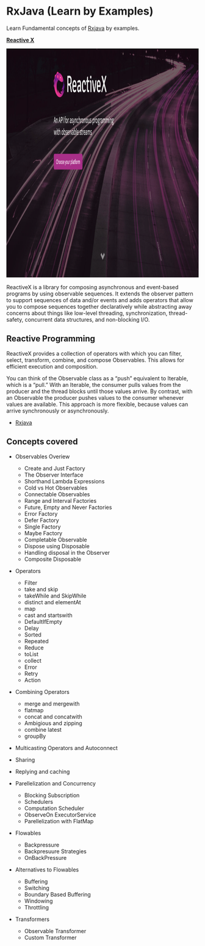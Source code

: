 # RxJava (Learn by Examples)
Learn Fundamental concepts of [Rxjava](https://github.com/ReactiveX/RxJava) by examples.


**[Reactive X](http://reactivex.io/intro.html)**

<img src="https://github.com/udayrajsawhney/RxJava/blob/master/coreconcepts/1.png" width="800" height="600"/>

ReactiveX is a library for composing asynchronous and event-based programs by using observable sequences.
It extends the observer pattern to support sequences of data and/or events and adds operators that allow you to compose sequences together declaratively while abstracting away concerns about things like low-level threading, synchronization, thread-safety, concurrent data structures, and non-blocking I/O.

## Reactive Programming
ReactiveX provides a collection of operators with which you can filter, select, transform, combine, and compose Observables. This allows for efficient execution and composition.

You can think of the Observable class as a “push” equivalent to Iterable, which is a “pull.” With an Iterable, the consumer pulls values from the producer and the thread blocks until those values arrive. By contrast, with an Observable the producer pushes values to the consumer whenever values are available. This approach is more flexible, because values can arrive synchronously or asynchronously.


- [Rxjava](https://github.com/ReactiveX/RxJava)

## Concepts covered

- Observables Overiew
	- Create and Just Factory
	- The Observer Interface
	- Shorthand Lambda Expressions
	- Cold vs Hot Observables
	- Connectable Observables
	- Range and Interval Factories
	- Future, Empty and Never Factories
	- Error Factory
	- Defer Factory
	- Single Factory
	- Maybe Factory
	- Completable Observable
	- Dispose using Disposable
	- Handling disposal in the Observer
	- Composite Disposable

- Operators
	- Filter
	- take and skip
	- takeWhile and SkipWhile
	- distinct and elementAt
	- map
	- cast and startswith
	- DefaultIfEmpty
	- Delay
	- Sorted
	- Repeated
	- Reduce
	- toList
	- collect
	- Error
	- Retry
	- Action

- Combining Operators
	- merge and mergewith
	- flatmap
	- concat and concatwith
	- Ambigious and zipping
	- combine latest
	- groupBy

- Multicasting Operators and Autoconnect
- Sharing
- Replying and caching

- Parellelization and Concurrency
	- Blocking Subscription
	- Schedulers
	- Computation Scheduler
	- ObserveOn ExecutorService
	- Parellelization with FlatMap

- Flowables
	- Backpressure
	- Backpresuure Strategies
	- OnBackPressure

- Alternatives to Flowables
	- Buffering
	- Switching
	- Boundary Based Buffering
	- Windowing
	- Throttling

- Transformers
	- Observable Transformer
	- Custom Transformer

